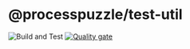 # @processpuzzle/test-util
![Build and Test](https://github.com/ZsZs/processpuzzle/actions/workflows/build-test-util.yml/badge.svg)
[![Quality gate](https://sonarcloud.io/api/project_badges/quality_gate?project=processpuzzle_test_util)](https://sonarcloud.io/summary/new_code?id=processpuzzle_test_util&branch=develop)

